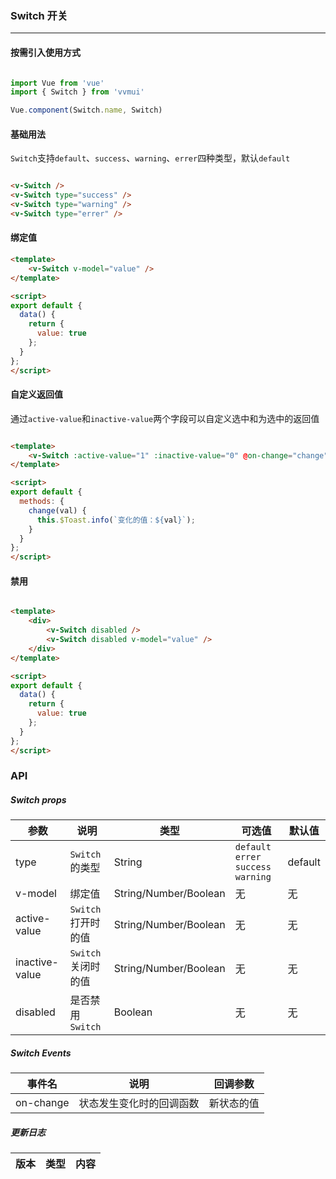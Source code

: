 <!--
 * @Author: Fone丶峰
 * @Date: 2020-04-02 10:04:13
 * @LastEditors: Fone丶峰
 * @LastEditTime: 2020-05-12 15:39:55
 * @Description: msg
 * @Email: qinrifeng@163.com
 * @Github: https://github.com/FoneQinrf
 -->

### Switch 开关
---

#### 按需引入使用方式

``` javascript

import Vue from 'vue'
import { Switch } from 'vvmui'

Vue.component(Switch.name, Switch)

```


#### 基础用法
`Switch`支持`default`、`success`、`warning`、`errer`四种类型，默认`default`

```html

<v-Switch />
<v-Switch type="success" />
<v-Switch type="warning" />
<v-Switch type="errer" />

```


#### 绑定值

```html
<template>
    <v-Switch v-model="value" />
</template>

<script>
export default {
  data() {
    return {
      value: true
    };
  }
};
</script>

```


#### 自定义返回值

通过`active-value`和`inactive-value`两个字段可以自定义选中和为选中的返回值

```html

<template>
    <v-Switch :active-value="1" :inactive-value="0" @on-change="change" />
</template>

<script>
export default {
  methods: {
    change(val) {
      this.$Toast.info(`变化的值：${val}`);
    }
  }
};
</script>

```


#### 禁用


```html

<template>
    <div>
        <v-Switch disabled />
        <v-Switch disabled v-model="value" />
    </div>
</template>

<script>
export default {
  data() {
    return {
      value: true
    };
  }
};
</script>

```


### API
##### Switch props
| 参数 | 说明 | 类型 | 可选值 | 默认值 |
|------|------------|------------|------------|------------|
| type  | `Switch`的类型      | String        | `default` `errer` `success` `warning` | default |
| v-model  | 绑定值       | String/Number/Boolean       | 无 | 无
| active-value  |   `Switch` 打开时的值    | String/Number/Boolean       | 无 | 无 |
| inactive-value | `Switch` 关闭时的值       | String/Number/Boolean   | 无 | 无 |
| disabled  | 是否禁用`Switch`      | Boolean       | 无 | 无 |

##### Switch Events
| 事件名 | 说明 | 回调参数 |
|------|------------|------------|
| on-change  | 状态发生变化时的回调函数 |  新状态的值  |

##### 更新日志
| 版本 |类型|内容|
|:-------------:|:-|:-|